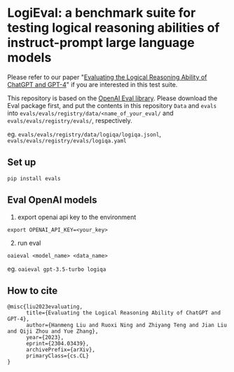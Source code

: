 # LogiEval: a benchmark suite for testing logical reasoning abilities of instruct-prompt large language models

Please refer to our paper "[Evaluating the Logical Reasoning Ability of ChatGPT and GPT-4](https://arxiv.org/abs/2304.03439)" if you are interested in this test suite.

This repository is based on the [OpenAI Eval library](https://github.com/openai/evals). Please download the Eval package first, and put the contents in this repository `Data` and `evals` into `evals/evals/registry/data/<name_of_your_eval/` and `evals/evals/registry/evals/`, respectively.

eg. `evals/evals/registry/data/logiqa/logiqa.jsonl`, `evals/evals/registry/evals/logiqa.yaml`

## Set up
`pip install evals`

## Eval OpenAI models
1. export openai api key to the environment

```export OPENAI_API_KEY=<your_key>```

2. run eval

```oaieval <model_name> <data_name>```

eg. `oaieval gpt-3.5-turbo logiqa`

## How to cite

```
@misc{liu2023evaluating,
      title={Evaluating the Logical Reasoning Ability of ChatGPT and GPT-4}, 
      author={Hanmeng Liu and Ruoxi Ning and Zhiyang Teng and Jian Liu and Qiji Zhou and Yue Zhang},
      year={2023},
      eprint={2304.03439},
      archivePrefix={arXiv},
      primaryClass={cs.CL}
}
```
